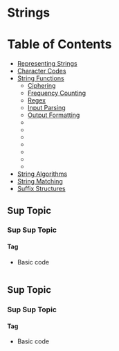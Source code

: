 # Strings

Table of Contents
================= 
- [Representing Strings](#representing-strings)
- [Character Codes](#character-codes)
- [String Functions](#string-functions) 
  + [Ciphering](#ciphering)
  + [Frequency Counting](#frequency-counting)
  + [Regex](#regex)
  + [Input Parsing](#input-parsing)
  + [Output Formatting](#)
  + [](#) 
  + [](#)
  + [](#)
  + [](#)
  + [](#)
  + [](#)
  + [](#)
- [String Algorithms](#string-algorithms) 
- [String Matching](#string-matching)
- [Suffix Structures](#suffix-structures)	
   
## Sup Topic
### Sup Sup Topic
#### Tag
- Basic code
  ```cpp
  ```


## Sup Topic
### Sup Sup Topic
#### Tag
- Basic code
  ```cpp
  ```
